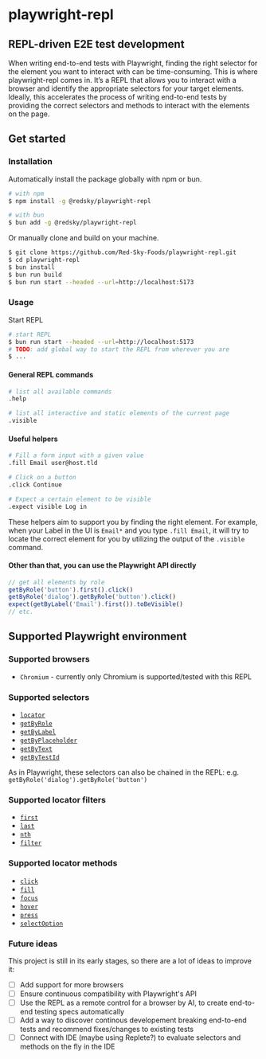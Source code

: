 # playwright-repl
## REPL-driven E2E test development

When writing end-to-end tests with Playwright, finding the right selector for the element you want to interact with can be time-consuming. This is where playwright-repl comes in. It’s a REPL that allows you to interact with a browser and identify the appropriate selectors for your target elements. Ideally, this accelerates the process of writing end-to-end tests by providing the correct selectors and methods to interact with the elements on the page.

## Get started
### Installation
Automatically install the package globally with npm or bun.
```bash
# with npm
$ npm install -g @redsky/playwright-repl

# with bun
$ bun add -g @redsky/playwright-repl
```
Or manually clone and build on your machine.
```bash
$ git clone https://github.com/Red-Sky-Foods/playwright-repl.git
$ cd playwright-repl
$ bun install
$ bun run build
$ bun run start --headed --url=http://localhost:5173
```

### Usage
Start REPL
```bash
# start REPL
$ bun run start --headed --url=http://localhost:5173
# TODO: add global way to start the REPL from wherever you are
$ ...
```
#### General REPL commands
```bash
# list all available commands
.help

# list all interactive and static elements of the current page
.visible
```

#### Useful helpers
```bash
# Fill a form input with a given value
.fill Email user@host.tld

# Click on a button
.click Continue

# Expect a certain element to be visible
.expect visible Log in
```
These helpers aim to support you by finding the right element. For example, when your Label in the UI is `Email*` and you type `.fill Email`, it will try to locate the correct element for you by utilizing the output of the `.visible` command.

#### Other than that, you can use the Playwright API directly
```js
// get all elements by role
getByRole('button').first().click()
getByRole('dialog').getByRole('button').click()
expect(getByLabel('Email').first()).toBeVisible()
// etc.
```

## Supported Playwright environment
### Supported browsers
- `Chromium` - currently only Chromium is supported/tested with this REPL

### Supported selectors
- [`locator`](https://playwright.dev/docs/api/class-locator)
- [`getByRole`](https://playwright.dev/docs/api/class-framelocator#frame-locator-get-by-role)
- [`getByLabel`](https://playwright.dev/docs/api/class-framelocator#frame-locator-get-by-label)
- [`getByPlaceholder`](https://playwright.dev/docs/api/class-framelocator#frame-locator-get-by-placeholder)
- [`getByText`](https://playwright.dev/docs/api/class-framelocator#frame-locator-get-by-text)
- [`getByTestId`](https://playwright.dev/docs/api/class-framelocator#frame-locator-get-by-test-id)

As in Playwright, these selectors can also be chained in the REPL: e.g. `getByRole('dialog').getByRole('button')`

### Supported locator filters
- [`first`](https://playwright.dev/docs/api/class-locator#locator-first)
- [`last`](https://playwright.dev/docs/api/class-locator#locator-last)
- [`nth`](https://playwright.dev/docs/api/class-locator#locator-nth)
- [`filter`](https://playwright.dev/docs/api/class-locator#locator-filter)

### Supported locator methods
- [`click`](https://playwright.dev/docs/api/class-locator#locator-click)
- [`fill`](https://playwright.dev/docs/api/class-locator#locator-fill)
- [`focus`](https://playwright.dev/docs/api/class-locator#locator-focus)
- [`hover`](https://playwright.dev/docs/api/class-locator#locator-hover)
- [`press`](https://playwright.dev/docs/api/class-locator#locator-press)
- [`selectOption`](https://playwright.dev/docs/api/class-locator#locator-select-option)

### Future ideas
This project is still in its early stages, so there are a lot of ideas to improve it:
- [ ] Add support for more browsers
- [ ] Ensure continuous compatibility with Playwright's API
- [ ] Use the REPL as a remote control for a browser by AI, to create end-to-end testing specs automatically
- [ ] Add a way to discover continous developement breaking end-to-end tests and recommend fixes/changes to existing tests
- [ ] Connect with IDE (maybe using Replete?) to evaluate selectors and methods on the fly in the IDE
